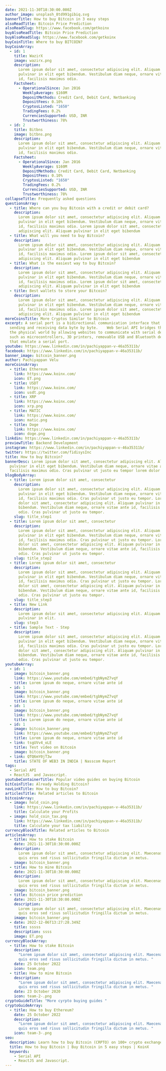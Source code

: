 ```yaml
---
date: 2021-11-30T18:30:00.000Z
author_image: unsplash_8td991gibiq.svg
bannerTitle: How to buy Bitcoin in 3 easy steps
alsoReadTitle: Bitcoin Price Prediction
alsoReadSlug: https://www.facebook.com/getkoinx
buyAlsoReadTitle: Bitcoin Price Prediction
buyAlsoReadSlug: https://www.facebook.com/getkoinx
buyCoinTitle: Where to buy BITCOIN?
buyCoinArray:
  - id: 1
    title: WazirX
    image: wazirx.png
    description:
      Lorem ipsum dolor sit amet, consectetur adipiscing elit. Aliquam
      pulvinar in elit eget bibendum. Vestibulum diam neque, ornare vitae ante
      id, facilisis maximus odio.
    Factsheet:
      - OperationalSince: Jan 2016
        WeeklyAverage: $160M
        DepositMethods: Credit Card, Debit Card, Netbanking
        DepositFees: 0.10%
        CryptosListed: "1650"
        TradingFees: 0.2%
        CurrenciesSupported: USD, INR
        Trustworthiness: 78%
  - id: 2
    title: Bitbns
    image: bitbns.png
    description:
      Lorem ipsum dolor sit amet, consectetur adipiscing elit. Aliquam
      pulvinar in elit eget bibendum. Vestibulum diam neque, ornare vitae ante
      id, facilisis maximus odio.
    Factsheet:
      - OperationalSince: Jan 2016
        WeeklyAverage: $160M
        DepositMethods: Credit Card, Debit Card, Netbanking
        DepositFees: 0.10%
        CryptosListed: "1650"
        TradingFees: 0.2%
        CurrenciesSupported: USD, INR
        Trustworthiness: 78%
collapseTitle: Frequently asked questions
questionsArray:
  - title: Where can you buy Bitcoin with a credit or debit card?
    description:
      Lorem ipsum dolor sit amet, consectetur adipiscing elit. Aliquam
      pulvinar in elit eget bibendum. Vestibulum diam neque, ornare vitae ante
      id, facilisis maximus odio. Lorem ipsum dolor sit amet, consectetur
      adipiscing elit. Aliquam pulvinar in elit eget bibendum
  - title: What will you need to buy Bitcoin?
    description:
      Lorem ipsum dolor sit amet, consectetur adipiscing elit. Aliquam
      pulvinar in elit eget bibendum. Vestibulum diam neque, ornare vitae ante
      id, facilisis maximus odio. Lorem ipsum dolor sit amet, consectetur
      adipiscing elit. Aliquam pulvinar in elit eget bibendum
  - title: What is the easiest way to buy Bitcoin?
    description:
      Lorem ipsum dolor sit amet, consectetur adipiscing elit. Aliquam
      pulvinar in elit eget bibendum. Vestibulum diam neque, ornare vitae ante
      id, facilisis maximus odio. Lorem ipsum dolor sit amet, consectetur
      adipiscing elit. Aliquam pulvinar in elit eget bibendum
  - title: Best wallets to store your Bitcoin?
    description:
      Lorem ipsum dolor sit amet, consectetur adipiscing elit. Aliquam
      pulvinar in elit eget bibendum. Vestibulum diam neque, ornare vitae ante
      id, facilisis maximus odio. Lorem ipsum dolor sit amet, consectetur
      adipiscing elit. Aliquam pulvinar in elit eget bibendum
moreCoinsTitle: More Cryptos Similar to Bitcoin
excerpt: A serial port is a bidirectional communication interface that allows
  sending and receiving data byte by byte.    Web Serial API bridges the web and
  the physical world by allowing websites to communicate with serial devices,
  such as microcontrollers, 3D printers, removable USB and Bluetooth devices
  that emulate a serial port.
youtube: https://www.linkedin.com/in/pachiyappan-v-46a35311b/
facebook: https://www.linkedin.com/in/pachiyappan-v-46a35311b/
banner_image: bitcoin_banner.png
author: Pachiyappan Velu
moreCoinsArray:
  - title: Ethereum
    link: https://www.koinx.com/
    icon: ET.png
  - title: USDT
    link: https://www.koinx.com/
    icon: usdt.png
  - title: XRP
    link: https://www.koinx.com/
    icon: xrp.png
  - title: MATIC
    link: https://www.koinx.com/
    icon: matic.png
  - title: Doge
    link: https://www.koinx.com/
    icon: doge.png
linkdin: https://www.linkedin.com/in/pachiyappan-v-46a35311b/
previewTitle: Backend Development
instagram: https://www.linkedin.com/in/pachiyappan-v-46a35311b/
twitter: https://twitter.com/fidisysInc
title: How to buy Bitcoin?
bannerDesc: Lorem ipsum dolor sit amet, consectetur adipiscing elit. Aliquam
  pulvinar in elit eget bibendum. Vestibulum diam neque, ornare vitae ante id,
  facilisis maximus odio. Cras pulvinar ut justo eu tempor lorem dolor colon
blogBodyArray:
  - title: Lorem ipsum dolor sit amet, consectetur
    description:
      Lorem ipsum dolor sit amet, consectetur adipiscing elit. Aliquam
      pulvinar in elit eget bibendum. Vestibulum diam neque, ornare vitae ante
      id, facilisis maximus odio. Cras pulvinar ut justo eu tempor. Lorem ipsum
      dolor sit amet, consectetur adipiscing elit. Aliquam pulvinar in elit eget
      bibendum. Vestibulum diam neque, ornare vitae ante id, facilisis maximus
      odio. Cras pulvinar ut justo eu tempor.
    slug: title_step1
  - title: Lorem ipsum dolor sit amet, consectetur
    description:
      Lorem ipsum dolor sit amet, consectetur adipiscing elit. Aliquam
      pulvinar in elit eget bibendum. Vestibulum diam neque, ornare vitae ante
      id, facilisis maximus odio. Cras pulvinar ut justo eu tempor. Lorem ipsum
      dolor sit amet, consectetur adipiscing elit. Aliquam pulvinar in elit eget
      bibendum. Vestibulum diam neque, ornare vitae ante id, facilisis maximus
      odio. Cras pulvinar ut justo eu tempor.
    slug: title_step2
  - title: Lorem ipsum dolor sit amet, consectetur
    description:
      Lorem ipsum dolor sit amet, consectetur adipiscing elit. Aliquam
      pulvinar in elit eget bibendum. Vestibulum diam neque, ornare vitae ante
      id, facilisis maximus odio. Cras pulvinar ut justo eu tempor. Lorem ipsum
      dolor sit amet, consectetur adipiscing elit. Aliquam pulvinar in elit eget
      bibendum. Vestibulum diam neque, ornare vitae ante id, facilisis maximus
      odio. Cras pulvinar ut justo eu tempor.
    slug: title_step3
  - title: New Link
    description:
      Lorem ipsum dolor sit amet, consectetur adipiscing elit. Aliquam
      pulvinar in elit.
    slug: step3
  - title: Sample Text - Step
    description:
      Lorem ipsum dolor sit amet, consectetur adipiscing elit. Aliquam
      pulvinar in elit eget bibendum. Vestibulum diam neque, ornare vitae ante
      id, facilisis maximus odio. Cras pulvinar ut justo eu tempor. Lorem ipsum
      dolor sit amet, consectetur adipiscing elit. Aliquam pulvinar in elit eget
      bibendum. Vestibulum diam neque, ornare vitae ante id, facilisis maximus
      odio. Cras pulvinar ut justo eu tempor.
youtubeArray:
  - id: 1
    image: bitcoin_banner.png
    link: https://www.youtube.com/embed/tgbNymZ7vqY
    title: Lorem ipsum do neque, ornare vitae ante id
  - id: 1
    image: bitcoin_banner.png
    link: https://www.youtube.com/embed/tgbNymZ7vqY
    title: Lorem ipsum do neque, ornare vitae ante id
  - id: 1
    image: bitcoin_banner.png
    link: https://www.youtube.com/embed/tgbNymZ7vqY
    title: Lorem ipsum do neque, ornare vitae ante id
  - id: 1
    image: bitcoin_banner.png
    link: https://www.youtube.com/embed/tgbNymZ7vqY
    title: Lorem ipsum do neque, ornare vitae ante id
  - link: tsgUVv4_oLE
    title: Test video on Bitcoin
    image: bitcoin_banner.png
  - link: QTQ6mY0jT3w
    title: STATE OF WEB3 IN INDIA | Nasscom Report
tags:
  - Serial API
  - ReactJS  and Javascript.
youtubeContainerTitle: Popular video guides on buying Bitcoin
bitCoinTitle: Already Holding Bitcoin?
navLinkTitle: How to buy Bitcoin?
articlesTitle: Related articles to Bitcoin
bitcoinArray:
  - image: hold_coin.png
    link: https://www.linkedin.com/in/pachiyappan-v-46a35311b/
    title: Calculate your Profits
  - image: hold_coin_tax.png
    link: https://www.linkedin.com/in/pachiyappan-v-46a35311b/
    title: Calculate your tax liability
currencyBlockTitle: Related articles to Bitcoin
articlesArray:
  - title: How to stake Bitcoin
    date: 2021-11-30T18:30:00.000Z
    description:
      Lorem ipsum dolor sit amet, consectetur adipiscing elit. Maecenas
      quis eros sed risus sollicitudin fringilla dictum in metus.
    image: bitcoin_banner.png
  - title: How to mine Bitcoin
    date: 2021-11-30T18:30:00.000Z
    description:
      Lorem ipsum dolor sit amet, consectetur adipiscing elit. Maecenas
      quis eros sed risus sollicitudin fringilla dictum in metus.
    image: bitcoin_banner.png
  - title: Bitcoin price prediction
    date: 2021-11-30T18:30:00.000Z
    description:
      Lorem ipsum dolor sit amet, consectetur adipiscing elit. Maecenas
      quis eros sed risus sollicitudin fringilla dictum in metus.
    image: bitcoin_banner.png
  - date: 2022-12-06T13:27:28.349Z
    title: sssss
    description: ssss
    image: ET.png
currencyBlockArray:
  - title: How to stake Bitcoin
    description:
      "Lorem ipsum dolor sit amet, consectetur adipiscing elit. Maecenas
      quis eros sed risus sollicitudin fringilla dictum in metus. "
    date: 25 October 2022
    icon: team.png
  - title: How to mine Bitcoin
    description:
      "Lorem ipsum dolor sit amet, consectetur adipiscing elit. Maecenas
      quis eros sed risus sollicitudin fringilla dictum in metus. "
    date: 23 October 2020
    icon: team-2-.png
cryptoGuideTitle: "More cyrpto buying guides "
cryptoGuideArray:
  - title: How to buy Ethereum?
    date: 25 October 2022
    description:
      "Lorem ipsum dolor sit amet, consectetur adipiscing elit. Maecenas
      quis eros sed risus sollicitudin fringilla dictum in metus. "
    icon: team-3-.png
seo:
  description: Learn how to buy Bitcoin (CRPTO) on 100+ crypto exchanges
  title: How to buy Bitcoin | Buy Bitcoin in 5 easy steps | KoinX
  keywords:
    - Serial API
    - ReactJS and Javascript.
---
```

